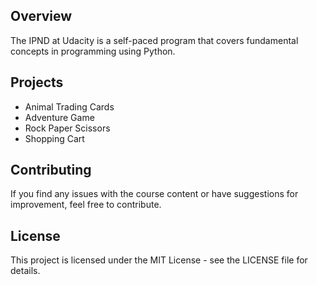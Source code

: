 ## Overview
The IPND at Udacity is a self-paced program that covers fundamental concepts in programming using Python. 

## Projects
- Animal Trading Cards
- Adventure Game
- Rock Paper Scissors
- Shopping Cart

## Contributing
If you find any issues with the course content or have suggestions for improvement, feel free to contribute.

## License
This project is licensed under the MIT License - see the LICENSE file for details.
